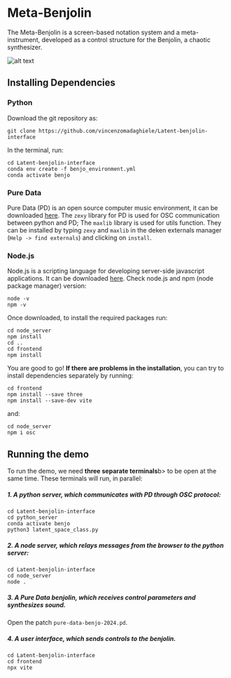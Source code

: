 # Meta-Benjolin

The Meta-Benjolin is a screen-based notation system and a meta-instrument, developed as a control structure for the Benjolin, a chaotic synthesizer.

![alt text](https://github.com/vincenzomadaghiele/Latent-benjolin-interface/blob/main/frontend/Meta-Benjo.png)

## Installing Dependencies

### Python
Download the git repository as:
```
git clone https://github.com/vincenzomadaghiele/Latent-benjolin-interface
```
In the terminal, run: 
```
cd Latent-benjolin-interface
conda env create -f benjo_environment.yml
conda activate benjo
```

### Pure Data
Pure Data (PD) is an open source computer music environment, it can be downloaded [here](https://puredata.info/downloads). 
The `zexy` library for PD is used for OSC communication between python and PD; The `maxlib` library is used for utils function. They can be installed by typing `zexy`  and `maxlib` in the deken externals manager (`Help -> find externals`) and clicking on `install`.

### Node.js
Node.js is a scripting language for developing server-side javascript applications. It can be downloaded [here](https://nodejs.org/en). 
Check node.js and npm (node package manager) version:
```
node -v
npm -v
```
Once downloaded, to install the required packages run:
```
cd node_server
npm install
cd ..
cd frontend
npm install
```
You are good to go!
<b>If there are problems in the installation</b>, you can try to install dependencies separately by running:
```
cd frontend
npm install --save three 
npm install --save-dev vite
```
and:
```
cd node_server
npm i osc
```


## Running the demo

To run the demo, we need <b>three separate terminals</b>b> to be open at the same time. These terminals will run, in parallel:

##### 1. A python server, which communicates with PD through OSC protocol:

```
cd Latent-benjolin-interface
cd python_server
conda activate benjo
python3 latent_space_class.py
```

##### 2. A node server, which relays messages from the browser to the python server:

```
cd Latent-benjolin-interface
cd node_server
node .
```

##### 3. A Pure Data benjolin, which receives control parameters and synthesizes sound. 
Open the patch <code>pure-data-benjo-2024.pd</code>.

##### 4. A user interface, which sends controls to the benjolin.

```
cd Latent-benjolin-interface
cd frontend
npx vite
```
